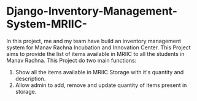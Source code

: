 # Django-Inventory-Management-System-MRIIC-
In this project, me and my team have build an inventory management system for Manav Rachna Incubation and Innovation Center. This Project aims to provide the list of items available in MRIIC to all the students in Manav Rachna.
This Project do two main functions:
1. Show all the items available in MRIIC Storage with it's quantity and description.
2. Allow admin to add, remove and update quantity of items present in storage.
